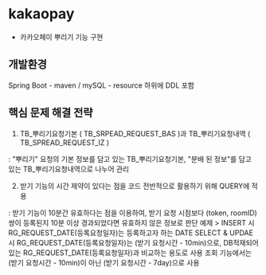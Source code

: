 # kakaopay
- 카카오페이 뿌리기 기능 구현

## 개발환경
Spring Boot - maven / mySQL - resource 하위에 DDL 포함

## 핵심 문제 해결 전략
1. TB_뿌리기요청기본 ( TB_SRPEAD_REQUEST_BAS )과 TB_뿌리기요청내역 ( TB_SPREAD_REQUEST_IZ )

: "뿌리기" 요청의 기본 정보를 담고 있는 TB_뿌리기요청기본, "분배 된 정보"를 담고 있는 TB_뿌리기요청내역으로 나누어 관리

2. 받기 기능의 시간 제약이 있다는 점을 코드 전반적으로 활용하기 위해 QUERY에 적용

: 받기 기능이 10분간 유효하다는 점을 이용하여, 받기 요청 시점보다 (token, roomID)쌍이 등록된지 10분 이상 경과되었다면 유효하지 않은 정보로 판단
  예제 > INSERT 시 RG_REQUEST_DATE(등록요청일자)는 등록하고자 하는 DATE
        SELECT & UPDAE 시 RG_REQUEST_DATE(등록요청일자)는 (받기 요청시간 - 10min)으로, DB적재되어 있는 RG_REQUEST_DATE(등록요청일자)과 비교하는 용도로 사용
        조회 기능에서는 (받기 요청시간 - 10min)이 아닌 (받기 요청시간 - 7day)으로 사용
